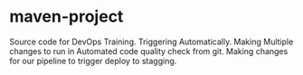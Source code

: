 # maven-project
Source code for DevOps Training. Triggering Automatically.
Making Multiple changes to run in Automated code quality check from git.
Making changes for our pipeline to trigger deploy to stagging.
